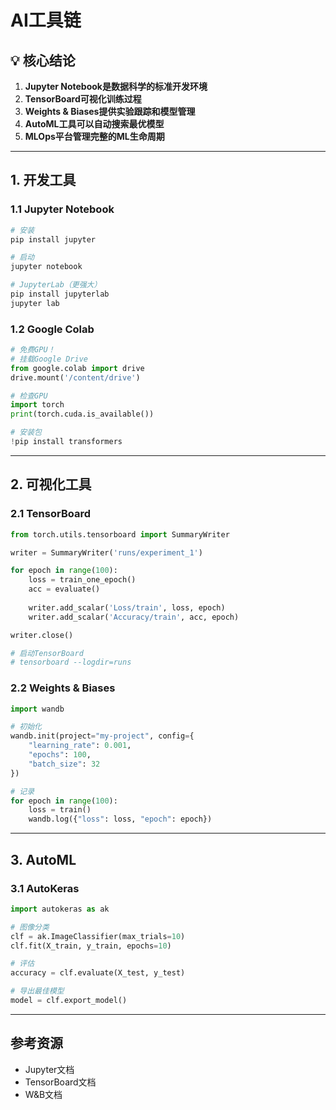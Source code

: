 # AI工具链

## 💡 核心结论

1. **Jupyter Notebook是数据科学的标准开发环境**
2. **TensorBoard可视化训练过程**
3. **Weights & Biases提供实验跟踪和模型管理**
4. **AutoML工具可以自动搜索最优模型**
5. **MLOps平台管理完整的ML生命周期**

---

## 1. 开发工具

### 1.1 Jupyter Notebook

```bash
# 安装
pip install jupyter

# 启动
jupyter notebook

# JupyterLab（更强大）
pip install jupyterlab
jupyter lab
```

### 1.2 Google Colab

```python
# 免费GPU！
# 挂载Google Drive
from google.colab import drive
drive.mount('/content/drive')

# 检查GPU
import torch
print(torch.cuda.is_available())

# 安装包
!pip install transformers
```

---

## 2. 可视化工具

### 2.1 TensorBoard

```python
from torch.utils.tensorboard import SummaryWriter

writer = SummaryWriter('runs/experiment_1')

for epoch in range(100):
    loss = train_one_epoch()
    acc = evaluate()
    
    writer.add_scalar('Loss/train', loss, epoch)
    writer.add_scalar('Accuracy/train', acc, epoch)

writer.close()

# 启动TensorBoard
# tensorboard --logdir=runs
```

### 2.2 Weights & Biases

```python
import wandb

# 初始化
wandb.init(project="my-project", config={
    "learning_rate": 0.001,
    "epochs": 100,
    "batch_size": 32
})

# 记录
for epoch in range(100):
    loss = train()
    wandb.log({"loss": loss, "epoch": epoch})
```

---

## 3. AutoML

### 3.1 AutoKeras

```python
import autokeras as ak

# 图像分类
clf = ak.ImageClassifier(max_trials=10)
clf.fit(X_train, y_train, epochs=10)

# 评估
accuracy = clf.evaluate(X_test, y_test)

# 导出最佳模型
model = clf.export_model()
```

---

## 参考资源

- Jupyter文档
- TensorBoard文档
- W&B文档

